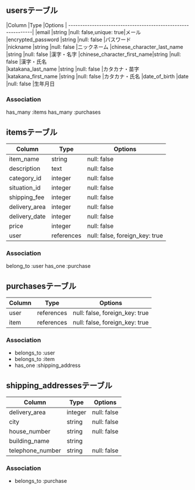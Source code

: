## usersテーブル

|Column                      |Type   |Options                 |
--------------------------------------------------------------|
|email                       |string |null: false,unique: true|メール
|encrypted_password          |string |null: false             |パスワード  
|nickname                    |string |null: false             |ニックネーム
|chinese_character_last_name |string |null: false             |漢字・名字
|chinese_character_first_name|string |null: false             |漢字・氏名      
|katakana_last_name          |string |null: false             |カタカナ・苗字
|katakana_first_name         |string |null: false             |カタカナ・氏名
|date_of_birth               |date   |null: false             |生年月日

### Association
has_many    :items
has_many    :purchases



## itemsテーブル

| Column         | Type        | Options                                          |
|----------------|-------------|--------------------------------------------------|
|item_name       |string       |null: false                                       |商品名
|description     |text         |null: false                                       |商品説明
|category_id     |integer      |null: false                                       |カテゴリー
|situation_id    |integer      |null: false                                       |商品の状態
|shipping_fee    |integer      |null: false                                       |配送料の負担
|delivery_area   |integer      |null: false                                       |発送元の地域
|delivery_date   |integer      |null: false                                       |発送までの日数
|price           |integer      |null: false                                       |価格
|user            |references   | null: false, foreign_key: true                   |※外部キー


### Association
belong_to :user
has_one   :purchase



## purchasesテーブル

| Column | Type        | Options                        |
|--------|-------------| ------------------------------ |
|user    | references  | null: false, foreign_key: true |
|item    | references  | null: false, foreign_key: true |

### Association
- belongs_to :user
- belongs_to :item
- has_one    :shipping_address


## shipping_addressesテーブル

| Column         | Type   | Options                        |
|----------------|--------| ------------------------------ |
|delivery_area   |integer |null: false                     |発送元の地域
|city            |string  | null: false                    |市区町村  
|house_number    |string  | null: false                    |番地
|building_name   |string  |                                |建物名
|telephone_number|string  | null: false                    |電話番号
### Association
- belongs_to :purchase


